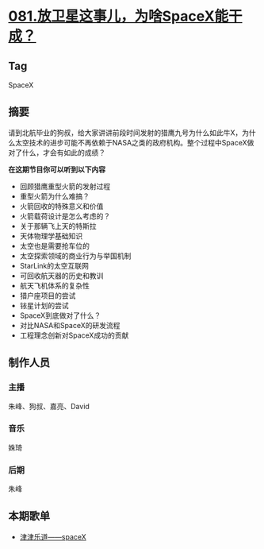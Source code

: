 # [081.放卫星这事儿，为啥SpaceX能干成？](https://jinjinledao.org/?p=327)

## Tag

SpaceX

## 摘要

请到北航毕业的狗叔，给大家讲讲前段时间发射的猎鹰九号为什么如此牛X，为什么太空技术的进步可能不再依赖于NASA之类的政府机构。整个过程中SpaceX做对了什么，才会有如此的成绩？

**在这期节目你可以听到以下内容**

- 回顾猎鹰重型火箭的发射过程
- 重型火箭为什么难搞？
- 火箭回收的特殊意义和价值
- 火箭载荷设计是怎么考虑的？
- 关于那辆飞上天的特斯拉
- 天体物理学基础知识
- 太空也是需要抢车位的
- 太空探索领域的商业行为与举国机制
- StarLink的太空互联网
- 可回收航天器的历史和教训
- 航天飞机体系的复杂性
- 猎户座项目的尝试
- 铱星计划的尝试
- SpaceX到底做对了什么？
- 对比NASA和SpaceX的研发流程
- 工程理念创新对SpaceX成功的贡献

## 制作人员

### 主播

朱峰、狗叔、嘉亮、David

### 音乐

姝琦

### 后期

朱峰

## 本期歌单

- [津津乐道——spaceX](https://music.163.com/#/playlist?id=2143826468)
